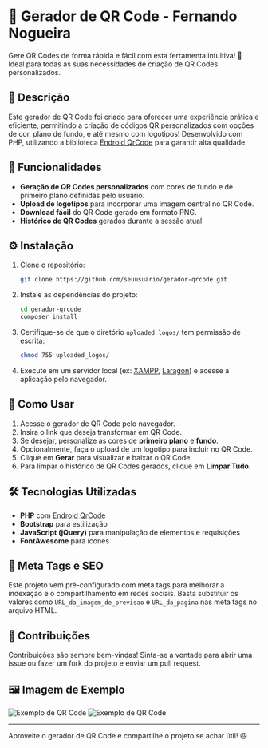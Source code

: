 
# 📲 Gerador de QR Code - Fernando Nogueira

Gere QR Codes de forma rápida e fácil com esta ferramenta intuitiva! 🚀 Ideal para todas as suas necessidades de criação de QR Codes personalizados.

## 📜 Descrição

Este gerador de QR Code foi criado para oferecer uma experiência prática e eficiente, permitindo a criação de códigos QR personalizados com opções de cor, plano de fundo, e até mesmo com logotipos! Desenvolvido com PHP, utilizando a biblioteca [Endroid QrCode](https://github.com/endroid/qr-code) para garantir alta qualidade.

## 🎨 Funcionalidades

- **Geração de QR Codes personalizados** com cores de fundo e de primeiro plano definidas pelo usuário.
- **Upload de logotipos** para incorporar uma imagem central no QR Code.
- **Download fácil** do QR Code gerado em formato PNG.
- **Histórico de QR Codes** gerados durante a sessão atual.

## ⚙️ Instalação

1. Clone o repositório:
   ```bash
   git clone https://github.com/seuusuario/gerador-qrcode.git
   ```
2. Instale as dependências do projeto:
   ```bash
   cd gerador-qrcode
   composer install
   ```
3. Certifique-se de que o diretório `uploaded_logos/` tem permissão de escrita:
   ```bash
   chmod 755 uploaded_logos/
   ```
4. Execute em um servidor local (ex: [XAMPP](https://www.apachefriends.org/), [Laragon](https://laragon.org/)) e acesse a aplicação pelo navegador.

## 🚀 Como Usar

1. Acesse o gerador de QR Code pelo navegador.
2. Insira o link que deseja transformar em QR Code.
3. Se desejar, personalize as cores de **primeiro plano** e **fundo**.
4. Opcionalmente, faça o upload de um logotipo para incluir no QR Code.
5. Clique em **Gerar** para visualizar e baixar o QR Code.
6. Para limpar o histórico de QR Codes gerados, clique em **Limpar Tudo**.

## 🛠 Tecnologias Utilizadas

- **PHP** com [Endroid QrCode](https://github.com/endroid/qr-code)
- **Bootstrap** para estilização
- **JavaScript (jQuery)** para manipulação de elementos e requisições
- **FontAwesome** para ícones

## 📄 Meta Tags e SEO

Este projeto vem pré-configurado com meta tags para melhorar a indexação e o compartilhamento em redes sociais. Basta substituir os valores como `URL_da_imagem_de_previsao` e `URL_da_pagina` nas meta tags no arquivo HTML.

## 🤝 Contribuições

Contribuições são sempre bem-vindas! Sinta-se à vontade para abrir uma issue ou fazer um fork do projeto e enviar um pull request. 

## 🖼️ Imagem de Exemplo


![Exemplo de QR Code](https://i.imgur.com/MDKVFF4.png)
![Exemplo de QR Code](https://i.imgur.com/llbbxxj.png)

---

Aproveite o gerador de QR Code e compartilhe o projeto se achar útil! 😃
